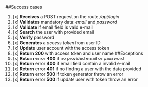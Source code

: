 ##Success cases
1. [x] **Receives** a POST request on the route */api/login*
2. [x] **Validates** mandatory data: *email* and *password*
3. [x] **Validate** if email field is valid e-mail
4. [x] **Search** the user with provided email
5. [x] **Verify** password
6. [x] **Generates** a *access token*  from user ID
7. [x] **Update** user account with the access token
8. [x] **Return 200** with access token and user name
##Exceptions
1. [x] **Return** error **400** if no provided email or password
2. [x] **Return** error **400** if email field contain a invalid e-mail
3. [x] **Return** error **401** if no finding a user with the data provided
4. [x] **Return** error **500** if token generator throw an error
5. [x] **Return** error **500** if update user with token throw an error 